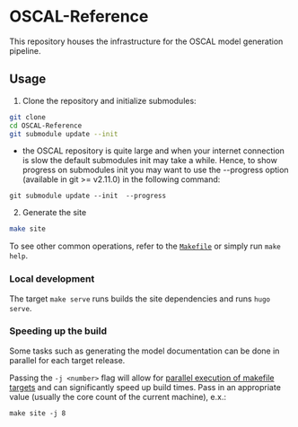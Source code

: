 # OSCAL-Reference

This repository houses the infrastructure for the OSCAL model generation pipeline.

## Usage

1. Clone the repository and initialize submodules:

```sh
git clone
cd OSCAL-Reference
git submodule update --init
```

- the OSCAL repository is quite large and when your internet connection is slow the default submodules init may take a while. Hence, to show progress on submodules init you may want to use the --progress option (available in git >= v2.11.0) in the following command:

```
git submodule update --init  --progress
```

2. Generate the site

```sh
make site
```

To see other common operations, refer to the [`Makefile`](./Makefile) or simply run `make help`.

### Local development

The target `make serve` runs builds the site dependencies and runs `hugo serve`.

### Speeding up the build

Some tasks such as generating the model documentation can be done in parallel for each target release.

Passing the `-j <number>` flag will allow for [parallel execution of makefile targets](https://www.gnu.org/software/make/manual/html_node/Parallel.html) and can significantly speed up build times.
Pass in an appropriate value (usually the core count of the current machine), e.x.:

```
make site -j 8
```

